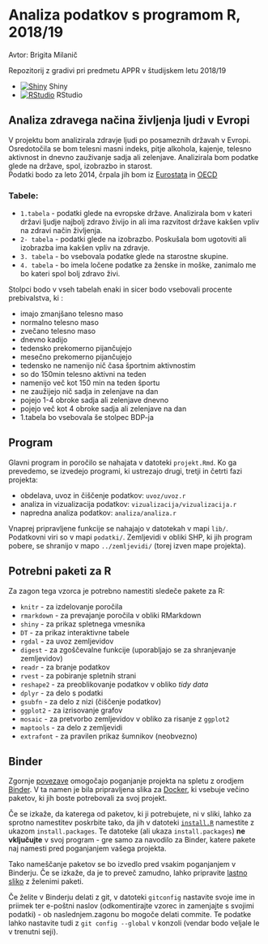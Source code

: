 # Analiza podatkov s programom R, 2018/19
Avtor: Brigita Milanič

Repozitorij z gradivi pri predmetu APPR v študijskem letu 2018/19

* [![Shiny](http://mybinder.org/badge.svg)](http://beta.mybinder.org/v2/gh/MBrigita/APPR-2018-19/master?urlpath=shiny/APPR-2018-19/projekt.Rmd) Shiny
* [![RStudio](http://mybinder.org/badge.svg)](http://beta.mybinder.org/v2/gh/MBrigita/APPR-2018-19/master?urlpath=rstudio) RStudio

## Analiza zdravega načina življenja ljudi v Evropi

V projektu bom analizirala zdravje ljudi po posameznih državah v Evropi. Osredotočila se bom telesni masni indeks, pitje alkohola, kajenje, telesno aktivnost in dnevno zauživanje sadja ali zelenjave. Analizirala bom podatke glede na države, spol, izobrazbo in starost.  
Podatki bodo za leto 2014, črpala jih bom iz [Eurostata](https://ec.europa.eu/eurostat/data/database) in [OECD](https://stats.oecd.org/Index.aspx?DataSetCode=HEALTH_LVNG) 

### Tabele:
* `1.tabela` - podatki glede na evropske države. Analizirala bom v kateri državi ljudje najbolj zdravo živijo in ali ima razvitost države kakšen vpliv na zdravi način življenja.
* `2- tabela` - podatki glede na izobrazbo. Poskušala bom ugotoviti ali izobrazba ima kakšen vpliv na zdravje.
* `3. tabela` - bo vsebovala podatke glede na starostne skupine. 
* `4. tabela` - bo imela ločene podatke za ženske in moške, zanimalo me bo kateri spol bolj zdravo živi.

Stolpci bodo v vseh tabelah enaki in sicer bodo vsebovali procente prebivalstva, ki :

* imajo zmanjšano telesno maso
* normalno telesno maso
* zvečano telesno maso
* dnevno kadijo
* tedensko prekomerno pijančujejo 
* mesečno prekomerno pijančujejo
* tedensko ne namenijo nič časa športnim aktivnostim
* so do 150min telesno aktivni na teden
* namenijo več kot 150 min na teden športu
* ne zaužijejo nič sadja in zelenjave na dan
* pojejo 1-4 obroke sadja ali zelenjave dnevno
* pojejo več kot 4 obroke sadja ali zelenjave na dan
* 1.tabela bo vsebovala še stolpec BDP-ja





## Program

Glavni program in poročilo se nahajata v datoteki `projekt.Rmd`.
Ko ga prevedemo, se izvedejo programi, ki ustrezajo drugi, tretji in četrti fazi projekta:

* obdelava, uvoz in čiščenje podatkov: `uvoz/uvoz.r`
* analiza in vizualizacija podatkov: `vizualizacija/vizualizacija.r`
* napredna analiza podatkov: `analiza/analiza.r`

Vnaprej pripravljene funkcije se nahajajo v datotekah v mapi `lib/`.
Podatkovni viri so v mapi `podatki/`.
Zemljevidi v obliki SHP, ki jih program pobere,
se shranijo v mapo `../zemljevidi/` (torej izven mape projekta).

## Potrebni paketi za R

Za zagon tega vzorca je potrebno namestiti sledeče pakete za R:

* `knitr` - za izdelovanje poročila
* `rmarkdown` - za prevajanje poročila v obliki RMarkdown
* `shiny` - za prikaz spletnega vmesnika
* `DT` - za prikaz interaktivne tabele
* `rgdal` - za uvoz zemljevidov
* `digest` - za zgoščevalne funkcije (uporabljajo se za shranjevanje zemljevidov)
* `readr` - za branje podatkov
* `rvest` - za pobiranje spletnih strani
* `reshape2` - za preoblikovanje podatkov v obliko *tidy data*
* `dplyr` - za delo s podatki
* `gsubfn` - za delo z nizi (čiščenje podatkov)
* `ggplot2` - za izrisovanje grafov
* `mosaic` - za pretvorbo zemljevidov v obliko za risanje z `ggplot2`
* `maptools` - za delo z zemljevidi
* `extrafont` - za pravilen prikaz šumnikov (neobvezno)

## Binder

Zgornje [povezave](#analiza-podatkov-s-programom-r-201819)
omogočajo poganjanje projekta na spletu z orodjem [Binder](https://mybinder.org/).
V ta namen je bila pripravljena slika za [Docker](https://www.docker.com/),
ki vsebuje večino paketov, ki jih boste potrebovali za svoj projekt.

Če se izkaže, da katerega od paketov, ki ji potrebujete, ni v sliki,
lahko za sprotno namestitev poskrbite tako,
da jih v datoteki [`install.R`](install.R) namestite z ukazom `install.packages`.
Te datoteke (ali ukaza `install.packages`) **ne vključujte** v svoj program -
gre samo za navodilo za Binder, katere pakete naj namesti pred poganjanjem vašega projekta.

Tako nameščanje paketov se bo izvedlo pred vsakim poganjanjem v Binderju.
Če se izkaže, da je to preveč zamudno,
lahko pripravite [lastno sliko](https://github.com/jaanos/APPR-docker) z želenimi paketi.

Če želite v Binderju delati z git,
v datoteki `gitconfig` nastavite svoje ime in priimek ter e-poštni naslov
(odkomentirajte vzorec in zamenjajte s svojimi podatki) -
ob naslednjem.zagonu bo mogoče delati commite.
Te podatke lahko nastavite tudi z `git config --global` v konzoli
(vendar bodo veljale le v trenutni seji).
